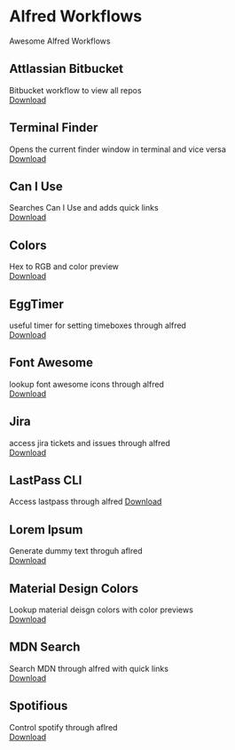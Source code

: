 # Alfred Workflows
Awesome Alfred Workflows

## Attlassian Bitbucket
Bitbucket workflow to view all repos<br />
[Download](https://github.com/mibexsoftware/alfred-stash-workflow)

## Terminal Finder
Opens the current finder window in terminal and vice versa<br />
[Download](https://github.com/LeEnno/alfred-terminalfinder)

## Can I Use
Searches Can I Use and adds quick links<br />
[Download](https://github.com/willfarrell/alfred-caniuse-workflow)

## Colors
Hex to RGB and color preview<br />
[Download](http://www.packal.org/workflow/colors)

## EggTimer
useful timer for setting timeboxes through alfred<br />
[Download](http://www.packal.org/workflow/eggtimer-2)

## Font Awesome
lookup font awesome icons through alfred<br />
[Download](https://github.com/ruedap/alfred-font-awesome-workflow)

## Jira
access jira tickets and issues through alfred<br />
[Download](https://github.com/steyep/alfred-jira)

## LastPass CLI
Access lastpass through alfred
[Download](https://github.com/stuartcryan/lastpass-alfred-workflow)

## Lorem Ipsum
Generate dummy text throguh aflred<br />
[Download](http://www.packal.org/workflow/lorem-ipsum)

## Material Design Colors
Lookup material deisgn colors with color previews <br />
[Download](https://github.com/seteen/material-design-colors-workflow)

## MDN Search
Search MDN through alfred with quick links<br />
[Download](http://www.packal.org/workflow/mdn-search)

## Spotifious
Control spotify through aflred<br />
[Download](https://github.com/citelao/Spotify-for-Alfred)
